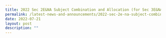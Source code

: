 ```yaml
---
title: 2022 Sec 2E&NA Subject Combination and Allocation (for Sec 3E&NA in 2023)
permalink: /latest-news-and-announcements/2022-sec-2e-na-subject-combination-n-allocation
date: 2022-07-21
layout: post
description: ""
---
```

